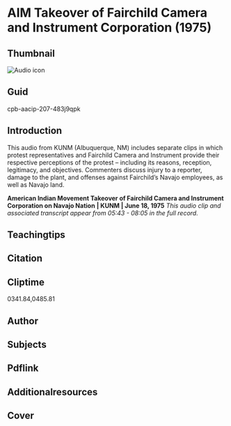 # AIM Takeover of Fairchild Camera and Instrument Corporation (1975)

## Thumbnail

![Audio icon](https://s3.amazonaws.com/americanarchive.org/primary_source_sets/audio-digitized.jpg "Audio icon")

## Guid
cpb-aacip-207-483j9qpk

## Introduction

This audio from KUNM (Albuquerque, NM) includes separate clips in which protest representatives and Fairchild Camera and Instrument provide their respective perceptions of the protest – including its reasons, reception, legitimacy, and objectives. Commenters discuss injury to a reporter, damage to the plant, and offenses against Fairchild’s Navajo employees, as well as Navajo land.

<b>American Indian Movement Takeover of Fairchild Camera and Instrument Corporation on Navajo Nation</b>
<b>| KUNM | June 18, 1975</b>
<i>This audio clip and associated transcript appear from 05:43 - 08:05 in the full record.</i>

## Teachingtips

## Citation

## Cliptime

0341.84,0485.81

## Author
## Subjects
## Pdflink
## Additionalresources
## Cover
